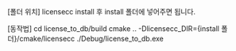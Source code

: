 [폴더 위치]
licensecc install 후 install 폴더에 넣어주면 됩니다.


[동작법]
cd license_to_db/build 
cmake .. -Dlicensecc_DIR={install 폴더}/cmake/licensecc
./Debug/license_to_db.exe